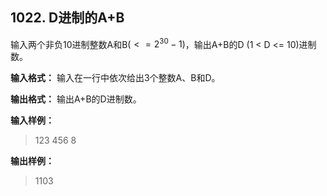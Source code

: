 ﻿## 1022. D进制的A+B

输入两个非负10进制整数A和B($<=2^{30}-1$)，输出A+B的D (1 < D <= 10)进制数。

**输入格式：**
输入在一行中依次给出3个整数A、B和D。

**输出格式：**
输出A+B的D进制数。

**输入样例：**
>123 456 8

**输出样例：**
>1103  